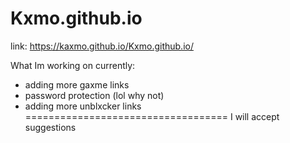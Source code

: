 # Kxmo.github.io
link: https://kaxmo.github.io/Kxmo.github.io/

What Im working on currently:
- adding more gaxme links
- password protection (lol why not)
- adding more unblxcker links
===================================
I will accept suggestions 
